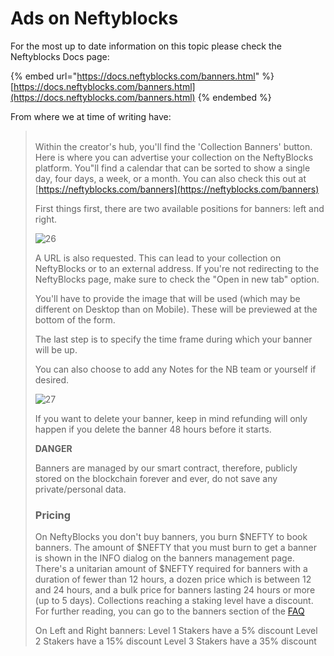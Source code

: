 # Ads on Neftyblocks

For the most up to date information on this topic please check the Neftyblocks Docs page:

{% embed url="https://docs.neftyblocks.com/banners.html" %}
[https://docs.neftyblocks.com/banners.html](https://docs.neftyblocks.com/banners.html)
{% endembed %}

From where we at time of writing have:

> \
> Within the creator's hub, you'll find the 'Collection Banners' button. Here is where you can advertise your collection on the NeftyBlocks platform. You"ll find a calendar that can be sorted to show a single day, four days, a week, or a month. You can also check this out at [https://neftyblocks.com/banners](https://neftyblocks.com/banners)
>
> First things first, there are two available positions for banners: left and right.
>
> <img src="https://docs.neftyblocks.com/26.png" alt="26" data-size="original">
>
> A URL is also requested. This can lead to your collection on NeftyBlocks or to an external address. If you're not redirecting to the NeftyBlocks page, make sure to check the "Open in new tab" option.
>
> You'll have to provide the image that will be used (which may be different on Desktop than on Mobile). These will be previewed at the bottom of the form.
>
> The last step is to specify the time frame during which your banner will be up.
>
> You can also choose to add any Notes for the NB team or yourself if desired.
>
> <img src="https://docs.neftyblocks.com/27.png" alt="27" data-size="original">
>
> If you want to delete your banner, keep in mind refunding will only happen if you delete the banner 48 hours before it starts.
>
> **DANGER**
>
> Banners are managed by our smart contract, therefore, publicly stored on the blockchain forever and ever, do not save any private/personal data.
>
>
>
> ### Pricing[​](https://docs.neftyblocks.com/banners.html#pricing) <a href="#pricing" id="pricing"></a>
>
> On NeftyBlocks you don't buy banners, you burn $NEFTY to book banners. The amount of $NEFTY that you must burn to get a banner is shown in the INFO dialog on the banners management page. There's a unitarian amount of $NEFTY required for banners with a duration of fewer than 12 hours, a dozen price which is between 12 and 24 hours, and a bulk price for banners lasting 24 hours or more (up to 5 days). Collections reaching a staking level have a discount. For further reading, you can go to the banners section of the [FAQ](https://neftyblocks.com/faq?list=banners#what-are-the-prices-for-banners)
>
> On Left and Right banners: Level 1 Stakers have a 5% discount Level 2 Stakers have a 15% discount Level 3 Stakers have a 35% discount
